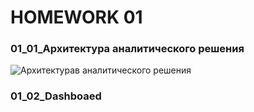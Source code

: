 # HOMEWORK 01
### 01_01_Архитектура аналитического решения
![Архитектурав аналитического решения](https://user-images.githubusercontent.com/111882594/186440907-0cf86cdb-2c18-4cb6-ad59-2b71bc42035c.png)
### 01_02_Dashboaed
